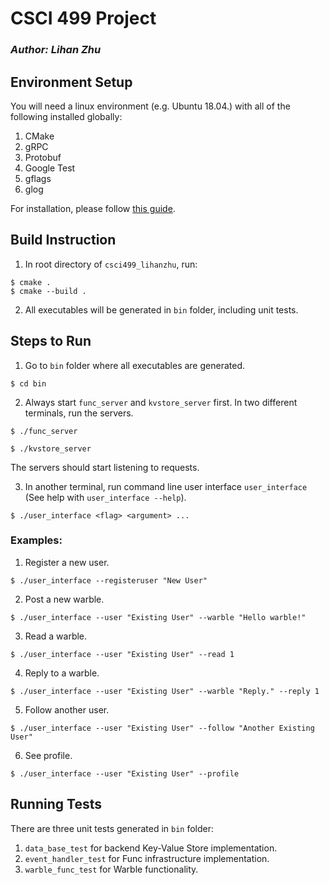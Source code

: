 # CSCI 499 Project

### *Author: Lihan Zhu*

## Environment Setup
You will need a linux environment (e.g. Ubuntu 18.04.) with all of the following installed globally:

1. CMake
2. gRPC
3. Protobuf
4. Google Test
5. gflags
6. glog

For installation, please follow [this guide](SETUP.md).

## Build Instruction

1. In root directory of `csci499_lihanzhu`, run:
```
$ cmake .
$ cmake --build .
```
2. All executables will be generated in `bin` folder, including unit tests.

## Steps to Run
1. Go to `bin` folder where all executables are generated.
```
$ cd bin
```

2. Always start `func_server` and `kvstore_server` first. In two different terminals, run the servers.
```
$ ./func_server
```
```
$ ./kvstore_server
```
The servers should start listening to requests.

3. In another terminal, run command line user interface `user_interface` (See help with `user_interface --help`).
```
$ ./user_interface <flag> <argument> ... 
```

### Examples:
1. Register a new user.
```
$ ./user_interface --registeruser "New User"
```

2. Post a new warble.
```
$ ./user_interface --user "Existing User" --warble "Hello warble!"
```

3. Read a warble.
```
$ ./user_interface --user "Existing User" --read 1
```

4. Reply to a warble.
```
$ ./user_interface --user "Existing User" --warble "Reply." --reply 1
```

5. Follow another user.
```
$ ./user_interface --user "Existing User" --follow "Another Existing User"
```

6. See profile.
```
$ ./user_interface --user "Existing User" --profile
```

## Running Tests

There are three unit tests generated in `bin` folder:

1. `data_base_test` for backend Key-Value Store implementation.
2. `event_handler_test` for Func infrastructure implementation.
3. `warble_func_test` for Warble functionality.